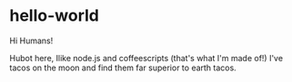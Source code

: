 # hello-world
Hi Humans!

Hubot here, Ilike node.js and coffeescripts (that's what I'm made of!)
I've tacos on the moon and find them far superior to earth tacos.
